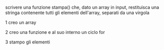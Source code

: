 scrivere una funzione stampa() che, dato un array in input, restituisca una stringa contenente tutti gli elementi dell'array, separati da una virgola

1 creo un array

2 creo una funzione e al suo interno un ciclo for

3 stampo gli elementi